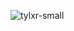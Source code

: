 ![tylxr-small](https://user-images.githubusercontent.com/102394635/161987787-9fb322bf-9417-49f5-84a4-f01ff0e0e8ab.png)
